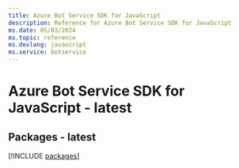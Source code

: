 ```yaml
---
title: Azure Bot Service SDK for JavaScript
description: Reference for Azure Bot Service SDK for JavaScript
ms.date: 05/03/2024
ms.topic: reference
ms.devlang: javascript
ms.service: botservice
---
```

# Azure Bot Service SDK for JavaScript - latest
## Packages - latest
[!INCLUDE [packages](bot-service-index.md)]